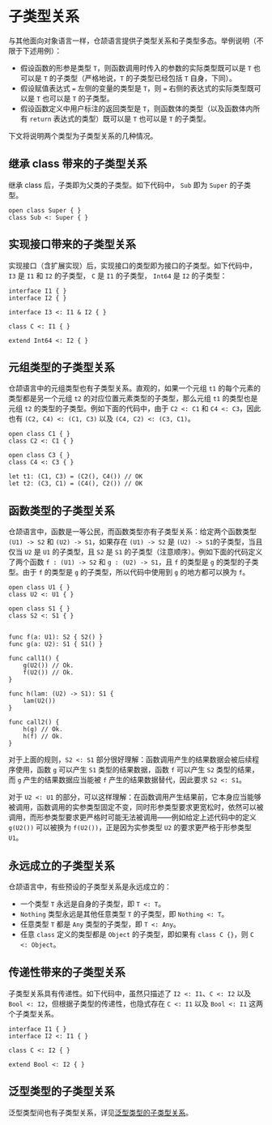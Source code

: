 # 子类型关系

与其他面向对象语言一样，仓颉语言提供子类型关系和子类型多态。举例说明（不限于下述用例）：

- 假设函数的形参是类型 `T`，则函数调用时传入的参数的实际类型既可以是 `T` 也可以是 `T` 的子类型（严格地说，`T` 的子类型已经包括 `T` 自身，下同）。
- 假设赋值表达式 `=` 左侧的变量的类型是 `T`，则 `=` 右侧的表达式的实际类型既可以是 `T` 也可以是 `T` 的子类型。
- 假设函数定义中用户标注的返回类型是 `T`，则函数体的类型（以及函数体内所有 `return` 表达式的类型）既可以是 `T` 也可以是 `T` 的子类型。

下文将说明两个类型为子类型关系的几种情况。

## 继承 class 带来的子类型关系

继承 class 后，子类即为父类的子类型。如下代码中， `Sub` 即为 `Super` 的子类型。

<!-- compile -->

```cangjie
open class Super { }
class Sub <: Super { }
```

## 实现接口带来的子类型关系

实现接口（含扩展实现）后，实现接口的类型即为接口的子类型。如下代码中，`I3` 是 `I1` 和 `I2` 的子类型， `C` 是 `I1` 的子类型， `Int64` 是 `I2` 的子类型：

<!-- compile -->

```cangjie
interface I1 { }
interface I2 { }

interface I3 <: I1 & I2 { }

class C <: I1 { }

extend Int64 <: I2 { }
```

## 元组类型的子类型关系

仓颉语言中的元组类型也有子类型关系。直观的，如果一个元组 `t1` 的每个元素的类型都是另一个元组 `t2` 的对应位置元素类型的子类型，那么元组 `t1` 的类型也是元组 `t2` 的类型的子类型。例如下面的代码中，由于 `C2 <: C1` 和 `C4 <: C3`，因此也有 `(C2, C4) <: (C1, C3)` 以及 `(C4, C2) <: (C3, C1)`。

<!-- compile -->

```cangjie
open class C1 { }
class C2 <: C1 { }

open class C3 { }
class C4 <: C3 { }

let t1: (C1, C3) = (C2(), C4()) // OK
let t2: (C3, C1) = (C4(), C2()) // OK
```

## 函数类型的子类型关系

仓颉语言中，函数是一等公民，而函数类型亦有子类型关系：给定两个函数类型 `(U1) -> S2` 和 `(U2) -> S1`，如果存在 `(U1) -> S2` 是 `(U2) -> S1`的子类型，当且仅当 `U2` 是 `U1` 的子类型，且 `S2` 是 `S1` 的子类型（注意顺序）。例如下面的代码定义了两个函数 `f : (U1) -> S2` 和 `g : (U2) -> S1`，且 `f` 的类型是 `g` 的类型的子类型。由于 `f` 的类型是 `g` 的子类型，所以代码中使用到 `g` 的地方都可以换为 `f`。

<!-- compile -->

```cangjie
open class U1 { }
class U2 <: U1 { }

open class S1 { }
class S2 <: S1 { }


func f(a: U1): S2 { S2() }
func g(a: U2): S1 { S1() }

func call1() {
    g(U2()) // Ok.
    f(U2()) // Ok.
}

func h(lam: (U2) -> S1): S1 {
    lam(U2())
}

func call2() {
    h(g) // Ok.
    h(f) // Ok.
}
```

对于上面的规则，`S2 <: S1` 部分很好理解：函数调用产生的结果数据会被后续程序使用，函数 `g` 可以产生 `S1` 类型的结果数据，函数 `f` 可以产生 `S2` 类型的结果，而 `g` 产生的结果数据应当能被 `f` 产生的结果数据替代，因此要求 `S2 <: S1`。

对于 `U2 <: U1` 的部分，可以这样理解：在函数调用产生结果前，它本身应当能够被调用，函数调用的实参类型固定不变，同时形参类型要求更宽松时，依然可以被调用，而形参类型要求更严格时可能无法被调用——例如给定上述代码中的定义 `g(U2())` 可以被换为 `f(U2())`，正是因为实参类型 `U2` 的要求更严格于形参类型 `U1`。

## 永远成立的子类型关系

仓颉语言中，有些预设的子类型关系是永远成立的：

- 一个类型 `T` 永远是自身的子类型，即 `T <: T`。
- `Nothing` 类型永远是其他任意类型 `T` 的子类型，即 `Nothing <: T`。
- 任意类型 `T` 都是 `Any` 类型的子类型，即 `T <: Any`。
- 任意 `class` 定义的类型都是 `Object` 的子类型，即如果有 `class C {}`，则 `C <: Object`。

## 传递性带来的子类型关系

子类型关系具有传递性。如下代码中，虽然只描述了 `I2 <: I1`、`C <: I2` 以及 `Bool <: I2`，但根据子类型的传递性，也隐式存在 `C <: I1` 以及 `Bool <: I1` 这两个子类型关系。

<!-- compile -->

```cangjie
interface I1 { }
interface I2 <: I1 { }

class C <: I2 { }

extend Bool <: I2 { }
```

## 泛型类型的子类型关系

泛型类型间也有子类型关系，详见[泛型类型的子类型关系](../generic/generic_subtype.md)。
